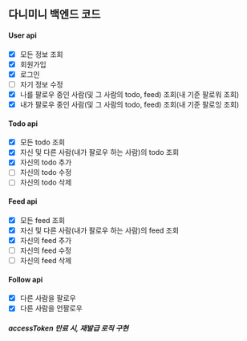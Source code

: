 ## 다니미니 백엔드 코드

#### User api

- [x] 모든 정보 조회
- [x] 회원가입
- [x] 로그인
- [ ] 자기 정보 수정
- [x] 나를 팔로우 중인 사람(및 그 사람의 todo, feed) 조회(내 기준 팔로워 조회)
- [x] 내가 팔로우 중인 사람(및 그 사람의 todo, feed) 조회(내 기준 팔로잉 조회)

#### Todo api

- [x] 모든 todo 조회
- [x] 자신 및 다른 사람(내가 팔로우 하는 사람)의 todo 조회
- [x] 자신의 todo 추가
- [ ] 자신의 todo 수정
- [ ] 자신의 todo 삭제

#### Feed api

- [x] 모든 feed 조회
- [x] 자신 및 다른 사람(내가 팔로우 하는 사람)의 feed 조회
- [x] 자신의 feed 추가
- [ ] 자신의 feed 수정
- [ ] 자신의 feed 삭제

#### Follow api

- [x] 다른 사람을 팔로우
- [x] 다른 사람을 언팔로우

##### accessToken 만료 시, 재발급 로직 구현
